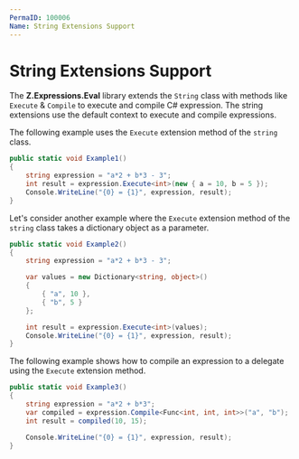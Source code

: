 ```yaml
---
PermaID: 100006
Name: String Extensions Support
---
```


# String Extensions Support

The **Z.Expressions.Eval** library extends the `String` class with methods like `Execute` & `Compile` to execute and compile C# expression. The string extensions use the default context to execute and compile expressions.

The following example uses the `Execute` extension method of the `string` class.

```csharp
public static void Example1()
{
    string expression = "a*2 + b*3 - 3";
    int result = expression.Execute<int>(new { a = 10, b = 5 });
    Console.WriteLine("{0} = {1}", expression, result);
}
```

Let's consider another example where the `Execute` extension method of the `string` class takes a dictionary object as a parameter.

```csharp
public static void Example2()
{
    string expression = "a*2 + b*3 - 3";

    var values = new Dictionary<string, object>()
    {
        { "a", 10 },
        { "b", 5 }
    };

    int result = expression.Execute<int>(values);
    Console.WriteLine("{0} = {1}", expression, result);
}
```

The following example shows how to compile an expression to a delegate using the `Execute` extension method.

```csharp
public static void Example3()
{
    string expression = "a*2 + b*3";
    var compiled = expression.Compile<Func<int, int, int>>("a", "b");
    int result = compiled(10, 15);

    Console.WriteLine("{0} = {1}", expression, result);
}
```
